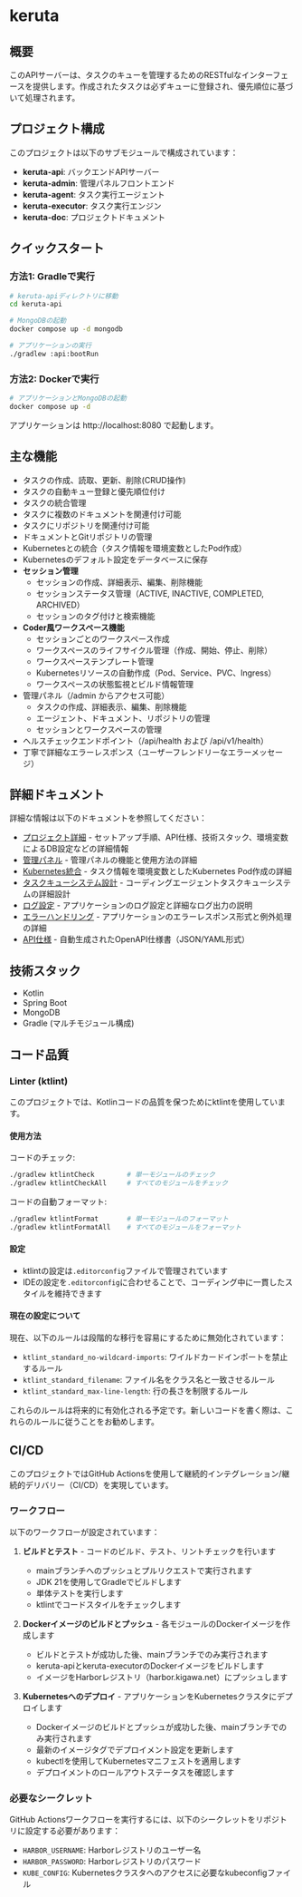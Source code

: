 # keruta

## 概要

このAPIサーバーは、タスクのキューを管理するためのRESTfulなインターフェースを提供します。作成されたタスクは必ずキューに登録され、優先順位に基づいて処理されます。

## プロジェクト構成

このプロジェクトは以下のサブモジュールで構成されています：

- **keruta-api**: バックエンドAPIサーバー
- **keruta-admin**: 管理パネルフロントエンド
- **keruta-agent**: タスク実行エージェント
- **keruta-executor**: タスク実行エンジン
- **keruta-doc**: プロジェクトドキュメント

## クイックスタート

### 方法1: Gradleで実行

```bash
# keruta-apiディレクトリに移動
cd keruta-api

# MongoDBの起動
docker compose up -d mongodb

# アプリケーションの実行
./gradlew :api:bootRun
```

### 方法2: Dockerで実行

```bash
# アプリケーションとMongoDBの起動
docker compose up -d
```

アプリケーションは http://localhost:8080 で起動します。

## 主な機能

- タスクの作成、読取、更新、削除(CRUD操作)
- タスクの自動キュー登録と優先順位付け
- タスクの統合管理
- タスクに複数のドキュメントを関連付け可能
- タスクにリポジトリを関連付け可能
- ドキュメントとGitリポジトリの管理
- Kubernetesとの統合（タスク情報を環境変数としたPod作成）
- Kubernetesのデフォルト設定をデータベースに保存
- **セッション管理**
  - セッションの作成、詳細表示、編集、削除機能
  - セッションステータス管理（ACTIVE, INACTIVE, COMPLETED, ARCHIVED）
  - セッションのタグ付けと検索機能
- **Coder風ワークスペース機能**
  - セッションごとのワークスペース作成
  - ワークスペースのライフサイクル管理（作成、開始、停止、削除）
  - ワークスペーステンプレート管理
  - Kubernetesリソースの自動作成（Pod、Service、PVC、Ingress）
  - ワークスペースの状態監視とビルド情報管理
- 管理パネル（/admin からアクセス可能）
  - タスクの作成、詳細表示、編集、削除機能
  - エージェント、ドキュメント、リポジトリの管理
  - セッションとワークスペースの管理
- ヘルスチェックエンドポイント（/api/health および /api/v1/health）
- 丁寧で詳細なエラーレスポンス（ユーザーフレンドリーなエラーメッセージ）

## 詳細ドキュメント

詳細な情報は以下のドキュメントを参照してください：

- [プロジェクト詳細](keruta-doc/keruta/project_details.md) - セットアップ手順、API仕様、技術スタック、環境変数によるDB設定などの詳細情報
- [管理パネル](keruta-doc/keruta/admin_panel.md) - 管理パネルの機能と使用方法の詳細
- [Kubernetes統合](keruta-doc/keruta/kubernetes_integration.md) - タスク情報を環境変数としたKubernetes Pod作成の詳細
- [タスクキューシステム設計](keruta-doc/keruta/task_queue_system_design.md) - コーディングエージェントタスクキューシステムの詳細設計
- [ログ設定](keruta-doc/keruta/misc/logging.md) - アプリケーションのログ設定と詳細なログ出力の説明
- [エラーハンドリング](keruta-doc/keruta/misc/error_handling.md) - アプリケーションのエラーレスポンス形式と例外処理の詳細
- [API仕様](keruta-doc/common/apiSpec) - 自動生成されたOpenAPI仕様書（JSON/YAML形式）

## 技術スタック

- Kotlin
- Spring Boot
- MongoDB
- Gradle (マルチモジュール構成)

## コード品質

### Linter (ktlint)

このプロジェクトでは、Kotlinコードの品質を保つためにktlintを使用しています。

#### 使用方法

コードのチェック:
```bash
./gradlew ktlintCheck        # 単一モジュールのチェック
./gradlew ktlintCheckAll     # すべてのモジュールをチェック
```

コードの自動フォーマット:
```bash
./gradlew ktlintFormat       # 単一モジュールのフォーマット
./gradlew ktlintFormatAll    # すべてのモジュールをフォーマット
```

#### 設定

- ktlintの設定は`.editorconfig`ファイルで管理されています
- IDEの設定を`.editorconfig`に合わせることで、コーディング中に一貫したスタイルを維持できます

#### 現在の設定について

現在、以下のルールは段階的な移行を容易にするために無効化されています：
- `ktlint_standard_no-wildcard-imports`: ワイルドカードインポートを禁止するルール
- `ktlint_standard_filename`: ファイル名をクラス名と一致させるルール
- `ktlint_standard_max-line-length`: 行の長さを制限するルール

これらのルールは将来的に有効化される予定です。新しいコードを書く際は、これらのルールに従うことをお勧めします。

## CI/CD

このプロジェクトではGitHub Actionsを使用して継続的インテグレーション/継続的デリバリー（CI/CD）を実現しています。

### ワークフロー

以下のワークフローが設定されています：

1. **ビルドとテスト** - コードのビルド、テスト、リントチェックを行います
   - mainブランチへのプッシュとプルリクエストで実行されます
   - JDK 21を使用してGradleでビルドします
   - 単体テストを実行します
   - ktlintでコードスタイルをチェックします

2. **Dockerイメージのビルドとプッシュ** - 各モジュールのDockerイメージを作成します
   - ビルドとテストが成功した後、mainブランチでのみ実行されます
   - keruta-apiとkeruta-executorのDockerイメージをビルドします
   - イメージをHarborレジストリ（harbor.kigawa.net）にプッシュします

3. **Kubernetesへのデプロイ** - アプリケーションをKubernetesクラスタにデプロイします
   - Dockerイメージのビルドとプッシュが成功した後、mainブランチでのみ実行されます
   - 最新のイメージタグでデプロイメント設定を更新します
   - kubectlを使用してKubernetesマニフェストを適用します
   - デプロイメントのロールアウトステータスを確認します

### 必要なシークレット

GitHub Actionsワークフローを実行するには、以下のシークレットをリポジトリに設定する必要があります：

- `HARBOR_USERNAME`: Harborレジストリのユーザー名
- `HARBOR_PASSWORD`: Harborレジストリのパスワード
- `KUBE_CONFIG`: Kubernetesクラスタへのアクセスに必要なkubeconfigファイル
